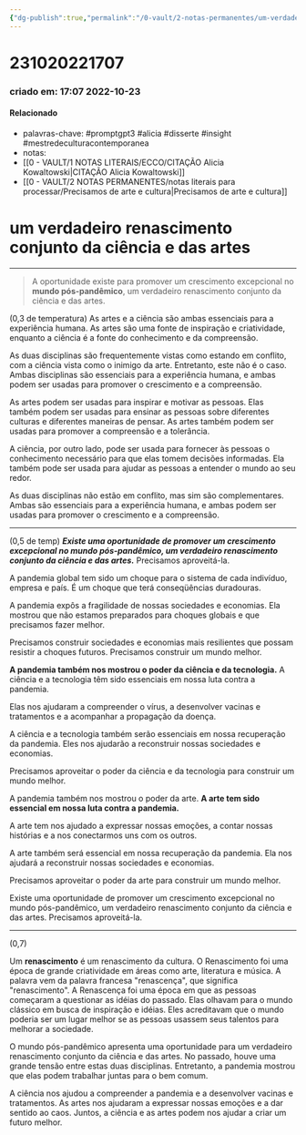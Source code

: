 ```yaml
---
{"dg-publish":true,"permalink":"/0-vault/2-notas-permanentes/um-verdadeiro-renascimento-conjunto-da-ciencia-e-das-artes/","tags":["permanente","promptgpt3","alicia","disserte","insight","mestredeculturacontemporanea"],"dgHomeLink":true,"dgShowLocalGraph":true,"dgShowFileTree":true,"dgEnableSearch":true,"noteIcon":""}
---
```


# 231020221707
### criado em: 17:07 2022-10-23

#### Relacionado
- palavras-chave: #promptgpt3 #alicia #disserte  #insight #mestredeculturacontemporanea 
- notas:
- [[0 - VAULT/1 NOTAS LITERAIS/ECCO/CITAÇÃO Alicia Kowaltowski\|CITAÇÃO Alicia Kowaltowski]]
- [[0 - VAULT/2 NOTAS PERMANENTES/notas literais para processar/Precisamos de arte e cultura\|Precisamos de arte e cultura]]

# um verdadeiro renascimento conjunto da ciência e das artes
---
>A oportunidade existe para promover um crescimento excepcional no **mundo pós-pandêmico**, um verdadeiro renascimento conjunto da ciência e das artes. 

(0,3 de temperatura)
As artes e a ciência são ambas essenciais para a experiência humana. As artes são uma fonte de inspiração e criatividade, enquanto a ciência é a fonte do conhecimento e da compreensão.

As duas disciplinas são frequentemente vistas como estando em conflito, com a ciência vista como o inimigo da arte. Entretanto, este não é o caso. Ambas disciplinas são essenciais para a experiência humana, e ambas podem ser usadas para promover o crescimento e a compreensão.

As artes podem ser usadas para inspirar e motivar as pessoas. Elas também podem ser usadas para ensinar as pessoas sobre diferentes culturas e diferentes maneiras de pensar. As artes também podem ser usadas para promover a compreensão e a tolerância.

A ciência, por outro lado, pode ser usada para fornecer às pessoas o conhecimento necessário para que elas tomem decisões informadas. Ela também pode ser usada para ajudar as pessoas a entender o mundo ao seu redor.

As duas disciplinas não estão em conflito, mas sim são complementares. Ambas são essenciais para a experiência humana, e ambas podem ser usadas para promover o crescimento e a compreensão.

---
(0,5 de temp)
***Existe uma oportunidade de promover um crescimento excepcional no mundo pós-pandêmico, um verdadeiro renascimento conjunto da ciência e das artes.*** Precisamos aproveitá-la.

A pandemia global tem sido um choque para o sistema de cada indivíduo, empresa e país. É um choque que terá conseqüências duradouras.

A pandemia expôs a fragilidade de nossas sociedades e economias. Ela mostrou que não estamos preparados para choques globais e que precisamos fazer melhor.

Precisamos construir sociedades e economias mais resilientes que possam resistir a choques futuros. Precisamos construir um mundo melhor.

**A pandemia também nos mostrou o poder da ciência e da tecnologia.** A ciência e a tecnologia têm sido essenciais em nossa luta contra a pandemia.

Elas nos ajudaram a compreender o vírus, a desenvolver vacinas e tratamentos e a acompanhar a propagação da doença.

A ciência e a tecnologia também serão essenciais em nossa recuperação da pandemia. Eles nos ajudarão a reconstruir nossas sociedades e economias.

Precisamos aproveitar o poder da ciência e da tecnologia para construir um mundo melhor.

A pandemia também nos mostrou o poder da arte. **A arte tem sido essencial em nossa luta contra a pandemia.**

A arte tem nos ajudado a expressar nossas emoções, a contar nossas histórias e a nos conectarmos uns com os outros.

A arte também será essencial em nossa recuperação da pandemia. Ela nos ajudará a reconstruir nossas sociedades e economias.

Precisamos aproveitar o poder da arte para construir um mundo melhor.

Existe uma oportunidade de promover um crescimento excepcional no mundo pós-pandêmico, um verdadeiro renascimento conjunto da ciência e das artes. Precisamos aproveitá-la.

---
(0,7)

Um **renascimento** é um renascimento da cultura. O Renascimento foi uma época de grande criatividade em áreas como arte, literatura e música. A palavra vem da palavra francesa "renascença", que significa "renascimento". A Renascença foi uma época em que as pessoas começaram a questionar as idéias do passado. Elas olhavam para o mundo clássico em busca de inspiração e idéias. Eles acreditavam que o mundo poderia ser um lugar melhor se as pessoas usassem seus talentos para melhorar a sociedade.

O mundo pós-pandêmico apresenta uma oportunidade para um verdadeiro renascimento conjunto da ciência e das artes. No passado, houve uma grande tensão entre estas duas disciplinas. Entretanto, a pandemia mostrou que elas podem trabalhar juntas para o bem comum.

A ciência nos ajudou a compreender a pandemia e a desenvolver vacinas e tratamentos. As artes nos ajudaram a expressar nossas emoções e a dar sentido ao caos. Juntos, a ciência e as artes podem nos ajudar a criar um futuro melhor.